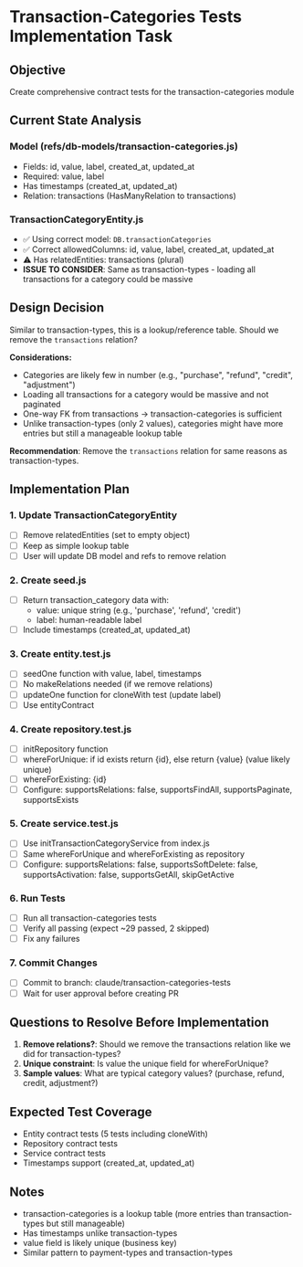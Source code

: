 # Transaction-Categories Tests Implementation Task

## Objective
Create comprehensive contract tests for the transaction-categories module

## Current State Analysis

### Model (refs/db-models/transaction-categories.js)
- Fields: id, value, label, created_at, updated_at
- Required: value, label
- Has timestamps (created_at, updated_at)
- Relation: transactions (HasManyRelation to transactions)

### TransactionCategoryEntity.js
- ✅ Using correct model: `DB.transactionCategories`
- ✅ Correct allowedColumns: id, value, label, created_at, updated_at
- ⚠️ Has relatedEntities: transactions (plural)
- **ISSUE TO CONSIDER**: Same as transaction-types - loading all transactions for a category could be massive

## Design Decision

Similar to transaction-types, this is a lookup/reference table. Should we remove the `transactions` relation?

**Considerations:**
- Categories are likely few in number (e.g., "purchase", "refund", "credit", "adjustment")
- Loading all transactions for a category would be massive and not paginated
- One-way FK from transactions → transaction-categories is sufficient
- Unlike transaction-types (only 2 values), categories might have more entries but still a manageable lookup table

**Recommendation**: Remove the `transactions` relation for same reasons as transaction-types.

## Implementation Plan

### 1. Update TransactionCategoryEntity
- [ ] Remove relatedEntities (set to empty object)
- [ ] Keep as simple lookup table
- [ ] User will update DB model and refs to remove relation

### 2. Create seed.js
- [ ] Return transaction_category data with:
  - value: unique string (e.g., 'purchase', 'refund', 'credit')
  - label: human-readable label
- [ ] Include timestamps (created_at, updated_at)

### 3. Create entity.test.js
- [ ] seedOne function with value, label, timestamps
- [ ] No makeRelations needed (if we remove relations)
- [ ] updateOne function for cloneWith test (update label)
- [ ] Use entityContract

### 4. Create repository.test.js
- [ ] initRepository function
- [ ] whereForUnique: if id exists return {id}, else return {value} (value likely unique)
- [ ] whereForExisting: {id}
- [ ] Configure: supportsRelations: false, supportsFindAll, supportsPaginate, supportsExists

### 5. Create service.test.js
- [ ] Use initTransactionCategoryService from index.js
- [ ] Same whereForUnique and whereForExisting as repository
- [ ] Configure: supportsRelations: false, supportsSoftDelete: false, supportsActivation: false, supportsGetAll, skipGetActive

### 6. Run Tests
- [ ] Run all transaction-categories tests
- [ ] Verify all passing (expect ~29 passed, 2 skipped)
- [ ] Fix any failures

### 7. Commit Changes
- [ ] Commit to branch: claude/transaction-categories-tests
- [ ] Wait for user approval before creating PR

## Questions to Resolve Before Implementation
1. **Remove relations?**: Should we remove the transactions relation like we did for transaction-types?
2. **Unique constraint**: Is value the unique field for whereForUnique?
3. **Sample values**: What are typical category values? (purchase, refund, credit, adjustment?)

## Expected Test Coverage
- Entity contract tests (5 tests including cloneWith)
- Repository contract tests
- Service contract tests
- Timestamps support (created_at, updated_at)

## Notes
- transaction-categories is a lookup table (more entries than transaction-types but still manageable)
- Has timestamps unlike transaction-types
- value field is likely unique (business key)
- Similar pattern to payment-types and transaction-types
